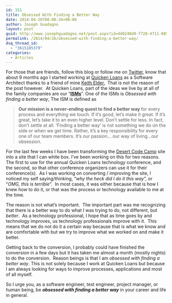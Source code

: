 ```yaml
---
id: 151
title: Obsessed With Finding a Better Way
date: 2014-04-26T00:08:34+00:00
author: Joseph Guadagno
layout: post
guid: http://www.josephguadagno.net/post.aspx?id=dd9240d9-f728-4711-885a-b6ecd5795a07
permalink: /2014/04/26/obsessed-with-finding-a-better-way/
dsq_thread_id:
  - "3615185379"
categories:
  - Articles
---
```

<p>For those that are friends, follow this blog or follow me on <a href="http://www.twitter.com/jguadagno" target="_blank">Twitter</a>, know that about 9 months ago I started working at <a href="http://www.quickenloans.com" target="_blank">Quicken Loans</a> as a Software Architect thanks to a friend of mine <a href="http://keithelder.net/" target="_blank">Keith Elder.</a>&#160; That is not the reason of the post however.&#160; At Quicken Loans, part of the ideas we live by at all of the family companies are our “<strong><a href="http://www.quickenloans.com/press-room/fast-facts/our-isms/" target="_blank">ISMs</a></strong>”. One of the ISMs is <em>Obsessed with finding a better way</em>, The ISM is defined as</p>  <blockquote>   <p><strong>Our mission is a never-ending quest to find a better way </strong>for every process and everything we touch. If it’s good, let’s make it great. If it’s great, let’s take it to an even higher level. Don’t settle for less. In fact, don’t settle at all. ‘Finding a better way’ is not something we do on the side or when we get time. Rather, it’s a key responsibility for every one of our team members. It’s our passion… our way of living…our obsession.</p> </blockquote>  <p>For the last few weeks I have been transforming the <a href="http://www.desertcodecamp.com" target="_blank">Desert Code Camp</a> site into a site that I can white box. I’ve been working on this for two reasons. The first to use for the annual Quicken Loans technology conference, and the second, so that other conference organizers can use it for their conference(s).&#160; As I was working on converting / improving the site, I noticed my self saying/thinking, “<em>why the heck did I do it this way”, </em>or “<em>OMG, this is terrible</em>”.&#160; In most cases, it was either because that is how I knew how to do it, or that was the process or technology available to me at the time.&#160; </p>  <p>The reason is not what’s important.&#160; The important part was me recognizing that there is a better way to do what I was trying to do, not different, but <em>better</em>.&#160; As a technology professional, I hope that as time goes by and technology improves, us technology professionals improve with it.&#160; This means that we do not do it a certain way because that is what we know and are comfortable with but we try to improve what we worked on and make it better.</p>  <p>Getting back to the conversion, I probably could have finished the conversion in a few days but it has taken me almost a month (mostly nights) to do the conversion.&#160; Reason beings is that I am <em>obsessed with finding a better way</em>. This is not solely because I work at Quicken Loans but because I am always looking for ways to improve processes, applications and most of all myself.</p>  <p>So I urge you, as a software engineer, test engineer, project manager, or human being, be <strong><em>obsessed with finding a better way</em></strong> in your career and life in general.</p>